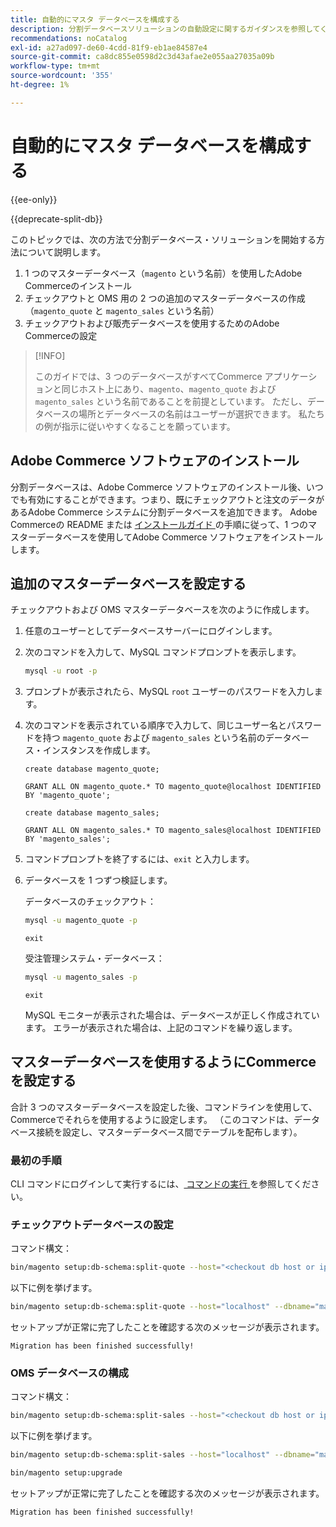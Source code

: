 ```yaml
---
title: 自動的にマスタ データベースを構成する
description: 分割データベースソリューションの自動設定に関するガイダンスを参照してください。
recommendations: noCatalog
exl-id: a27ad097-de60-4cdd-81f9-eb1ae84587e4
source-git-commit: ca8dc855e0598d2c3d43afae2e055aa27035a09b
workflow-type: tm+mt
source-wordcount: '355'
ht-degree: 1%

---
```


# 自動的にマスタ データベースを構成する

{{ee-only}}

{{deprecate-split-db}}

このトピックでは、次の方法で分割データベース・ソリューションを開始する方法について説明します。

1. 1 つのマスターデータベース（`magento` という名前）を使用したAdobe Commerceのインストール
1. チェックアウトと OMS 用の 2 つの追加のマスターデータベースの作成（`magento_quote` と `magento_sales` という名前）
1. チェックアウトおよび販売データベースを使用するためのAdobe Commerceの設定

>[!INFO]
>
>このガイドでは、3 つのデータベースがすべてCommerce アプリケーションと同じホスト上にあり、`magento`、`magento_quote` および `magento_sales` という名前であることを前提としています。 ただし、データベースの場所とデータベースの名前はユーザーが選択できます。 私たちの例が指示に従いやすくなることを願っています。

## Adobe Commerce ソフトウェアのインストール

分割データベースは、Adobe Commerce ソフトウェアのインストール後、いつでも有効にすることができます。つまり、既にチェックアウトと注文のデータがあるAdobe Commerce システムに分割データベースを追加できます。 Adobe Commerceの README または [ インストールガイド ](../../installation/overview.md) の手順に従って、1 つのマスターデータベースを使用してAdobe Commerce ソフトウェアをインストールします。

## 追加のマスターデータベースを設定する

チェックアウトおよび OMS マスターデータベースを次のように作成します。

1. 任意のユーザーとしてデータベースサーバーにログインします。
1. 次のコマンドを入力して、MySQL コマンドプロンプトを表示します。

   ```bash
   mysql -u root -p
   ```

1. プロンプトが表示されたら、MySQL `root` ユーザーのパスワードを入力します。
1. 次のコマンドを表示されている順序で入力して、同じユーザー名とパスワードを持つ `magento_quote` および `magento_sales` という名前のデータベース・インスタンスを作成します。

   ```shell
   create database magento_quote;
   ```

   ```shell
   GRANT ALL ON magento_quote.* TO magento_quote@localhost IDENTIFIED BY 'magento_quote';
   ```

   ```shell
   create database magento_sales;
   ```

   ```shell
   GRANT ALL ON magento_sales.* TO magento_sales@localhost IDENTIFIED BY 'magento_sales';
   ```

1. コマンドプロンプトを終了するには、`exit` と入力します。

1. データベースを 1 つずつ検証します。

   データベースのチェックアウト：

   ```bash
   mysql -u magento_quote -p
   ```

   ```shell
   exit
   ```

   受注管理システム・データベース：

   ```bash
   mysql -u magento_sales -p
   ```

   ```shell
   exit
   ```

   MySQL モニターが表示された場合は、データベースが正しく作成されています。 エラーが表示された場合は、上記のコマンドを繰り返します。

## マスターデータベースを使用するようにCommerceを設定する

合計 3 つのマスターデータベースを設定した後、コマンドラインを使用して、Commerceでそれらを使用するように設定します。 （このコマンドは、データベース接続を設定し、マスターデータベース間でテーブルを配布します）。

### 最初の手順

CLI コマンドにログインして実行するには、[ コマンドの実行 ](../cli/config-cli.md#running-commands) を参照してください。

### チェックアウトデータベースの設定

コマンド構文：

```bash
bin/magento setup:db-schema:split-quote --host="<checkout db host or ip>" --dbname="<name>" --username="<checkout db username>" --password="<password>"
```

以下に例を挙げます。

```bash
bin/magento setup:db-schema:split-quote --host="localhost" --dbname="magento_quote" --username="magento_quote" --password="magento_quote"
```

セットアップが正常に完了したことを確認する次のメッセージが表示されます。

```
Migration has been finished successfully!
```

### OMS データベースの構成

コマンド構文：

```bash
bin/magento setup:db-schema:split-sales --host="<checkout db host or ip>" --dbname="<name>" --username="<checkout db username>" --password="<password>"
```

以下に例を挙げます。

```bash
bin/magento setup:db-schema:split-sales --host="localhost" --dbname="magento_sales" --username="magento_sales" --password="magento_sales"
```

```bash
bin/magento setup:upgrade
```

セットアップが正常に完了したことを確認する次のメッセージが表示されます。

```
Migration has been finished successfully!
```
